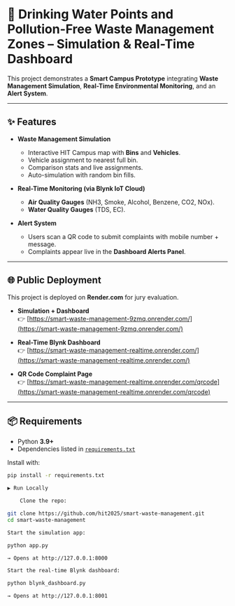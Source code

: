 # 🚮 Drinking Water Points and Pollution-Free Waste Management Zones – Simulation & Real-Time Dashboard

This project demonstrates a **Smart Campus Prototype** integrating **Waste Management Simulation**, **Real-Time Environmental Monitoring**, and an **Alert System**.

---

## ✨ Features
- **Waste Management Simulation**  
  - Interactive HIT Campus map with **Bins** and **Vehicles**.  
  - Vehicle assignment to nearest full bin.  
  - Comparison stats and live assignments.  
  - Auto-simulation with random bin fills.  

- **Real-Time Monitoring (via Blynk IoT Cloud)**  
  - **Air Quality Gauges** (NH3, Smoke, Alcohol, Benzene, CO2, NOx).  
  - **Water Quality Gauges** (TDS, EC).  

- **Alert System**  
  - Users scan a QR code to submit complaints with mobile number + message.  
  - Complaints appear live in the **Dashboard Alerts Panel**.  

---

## 🌐 Public Deployment
This project is deployed on **Render.com** for jury evaluation.  

- **Simulation + Dashboard**  
  👉 [https://smart-waste-management-9zmq.onrender.com/](https://smart-waste-management-9zmq.onrender.com/)

- **Real-Time Blynk Dashboard**  
  👉 [https://smart-waste-management-realtime.onrender.com/](https://smart-waste-management-realtime.onrender.com/)

- **QR Code Complaint Page**  
  👉 [https://smart-waste-management-realtime.onrender.com/qrcode](https://smart-waste-management-realtime.onrender.com/qrcode)

---

## 📦 Requirements
- Python **3.9+**
- Dependencies listed in [`requirements.txt`](requirements.txt)

Install with:
```bash
pip install -r requirements.txt

▶️ Run Locally

    Clone the repo:

git clone https://github.com/hit2025/smart-waste-management.git
cd smart-waste-management

Start the simulation app:

python app.py

→ Opens at http://127.0.0.1:8000

Start the real-time Blynk dashboard:

python blynk_dashboard.py

→ Opens at http://127.0.0.1:8001

